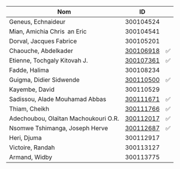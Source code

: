 

| Nom                                  | ID        |                    |
|--------------------------------------|-----------|--------------------|
| Geneus, Echnaideur                   | 300104524 |                    | 
| Mian, Amichia Chris an Eric          | 300104541 |                    |  
| Dorval, Jacques Fabrice              | 300105201 |                    |
| Chaouche, Abdelkader                 | [300106918](300106918) | :white_check_mark: |
| Etienne, Tochgaly Kitovah J.         | [300107361](300107361) | :white_check_mark: |
| Fadde, Halima                        | 300108234 |       |
| Guigma, Didier Sidwende              | [300110500](300110500) | :white_check_mark: |
| Kayembe, David                       | 300110529 |       |
| Sadissou, Alade Mouhamad Abbas       | [300111671](300111671) | :white_check_mark: |
| Thiam, Cheikh                        | [300111766](300111766) | :white_check_mark: |
| Adechoubou, Olaïtan Machoukouri O.R. | [300112017](300112017) | :white_check_mark: |
| Nsomwe Tshimanga, Joseph Herve       | [300112687](300112687) | :white_check_mark: |
| Heri, Djuma                          | 300112917 |       |
| Victoire, Randah                     | 300113127 |       |
| Armand, Widby                        | 300113775 |       |
